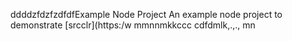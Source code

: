 ddddzfdzfzdfdfExample Node Project
An example node project to demonstrate [srcclr](https:/w
mmnnmkkccc
   cdfdmlk,.,.,
mn
